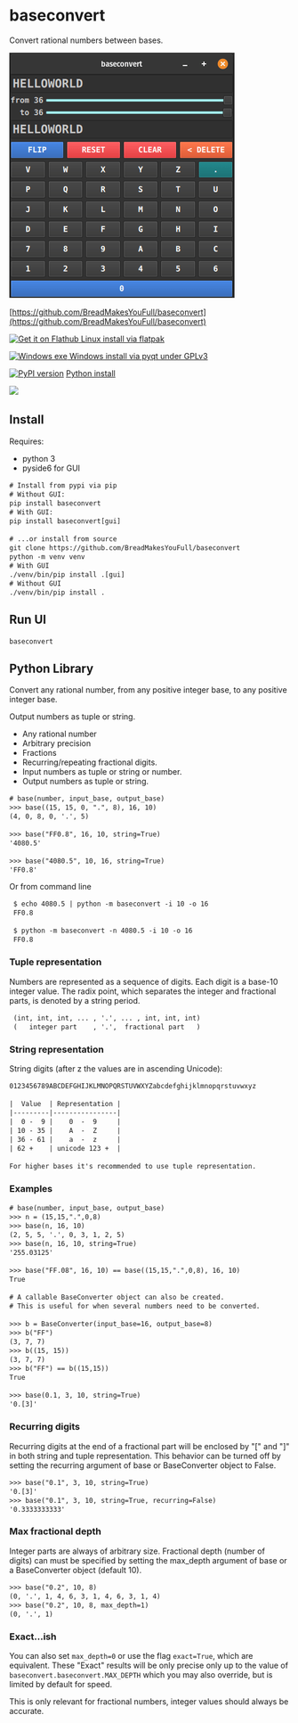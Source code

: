 baseconvert
===========

Convert rational numbers between bases.

![](./preview.gif)

[https://github.com/BreadMakesYouFull/baseconvert](https://github.com/BreadMakesYouFull/baseconvert)

<a href='https://flathub.org/apps/io.github.breadmakesyoufull.baseconvert'>
  <img width='128' alt='Get it on Flathub' src='https://flathub.org/api/badge?locale=en'/>
  Linux install via flatpak
</a>

<a href='https://github.com/BreadMakesYouFull/baseconvert/releases/tag/windows'><img width='128' alt='Windows exe' src='https://img.shields.io/badge/Windows-0078D6?style=for-the-badge&logo=windows&logoColor=white'/> Windows install via pyqt under GPLv3</a>

[![PyPI version](https://badge.fury.io/py/baseconvert.svg)](https://badge.fury.io/py/baseconvert) [Python install](https://pypi.org/project/baseconvert/)

[![](https://github.com/breadmakesyoufull/baseconvert/actions/workflows/lint-then-test.yml/badge.svg)](https://github.com/BreadMakesYouFull/baseconvert/actions/workflows/lint-then-test.yml)



## Install

Requires:
* python 3
* pyside6 for GUI

```
# Install from pypi via pip
# Without GUI:
pip install baseconvert
# With GUI:
pip install baseconvert[gui]

# ...or install from source
git clone https://github.com/BreadMakesYouFull/baseconvert
python -m venv venv
# With GUI
./venv/bin/pip install .[gui]
# Without GUI
./venv/bin/pip install .

```

## Run UI

```
baseconvert
```

## Python Library

Convert any rational number, from any positive integer base, to any positive integer base.

Output numbers as tuple or string.

- Any rational number
- Arbitrary precision
- Fractions
- Recurring/repeating fractional digits.
- Input numbers as tuple or string or number.
- Output numbers as tuple or string.

```
# base(number, input_base, output_base)
>>> base((15, 15, 0, ".", 8), 16, 10)
(4, 0, 8, 0, '.', 5)

>>> base("FF0.8", 16, 10, string=True)
'4080.5'

>>> base("4080.5", 10, 16, string=True)
'FF0.8'
```

Or from command line

     $ echo 4080.5 | python -m baseconvert -i 10 -o 16
     FF0.8

     $ python -m baseconvert -n 4080.5 -i 10 -o 16
     FF0.8

### Tuple representation

Numbers are represented as a sequence of digits.
Each digit is a base-10 integer value.
The radix point, which separates  the integer and fractional parts,
is denoted by a string period.

     (int, int, int, ... , '.', ... , int, int, int)
     (   integer part    , '.',  fractional part   )

### String representation

String digits (after z the values are in ascending Unicode):

    0123456789ABCDEFGHIJKLMNOPQRSTUVWXYZabcdefghijklmnopqrstuvwxyz

    |  Value  | Representation |
    |---------|----------------|
    |  0 -  9 |    0  -  9     |
    | 10 - 35 |    A  -  Z     |
    | 36 - 61 |    a  -  z     |
    | 62 +    | unicode 123 +  |

    For higher bases it's recommended to use tuple representation.

### Examples

    # base(number, input_base, output_base)
    >>> n = (15,15,".",0,8)
    >>> base(n, 16, 10)
    (2, 5, 5, '.', 0, 3, 1, 2, 5)
    >>> base(n, 16, 10, string=True)
    '255.03125'

    >>> base("FF.08", 16, 10) == base((15,15,".",0,8), 16, 10)
    True

    # A callable BaseConverter object can also be created.
    # This is useful for when several numbers need to be converted.

    >>> b = BaseConverter(input_base=16, output_base=8)
    >>> b("FF")
    (3, 7, 7)
    >>> b((15, 15))
    (3, 7, 7)
    >>> b("FF") == b((15,15))
    True

    >>> base(0.1, 3, 10, string=True)
    '0.[3]'

### Recurring digits

Recurring digits at the end of a fractional part will be enclosed by
"[" and "]" in both string and tuple representation. 
This behavior can be turned off by setting the recurring argument of base or
BaseConverter object to False.

    >>> base("0.1", 3, 10, string=True)
    '0.[3]'
    >>> base("0.1", 3, 10, string=True, recurring=False)
    '0.3333333333'

### Max fractional depth

Integer parts are always of arbitrary size.
Fractional depth (number of digits) can must be specified by setting the
max_depth argument of base or a BaseConverter object (default 10).

    >>> base("0.2", 10, 8)
    (0, '.', 1, 4, 6, 3, 1, 4, 6, 3, 1, 4)
    >>> base("0.2", 10, 8, max_depth=1)
    (0, '.', 1)

### Exact...ish

You can also set ``max_depth=0`` or use the flag ``exact=True``, which are equivalent. These "Exact" results will be only precise only up to the value of ``baseconvert.baseconvert.MAX_DEPTH`` which you may also override, but is limited by default for speed.

This is only relevant for fractional numbers, integer values should always be accurate.
